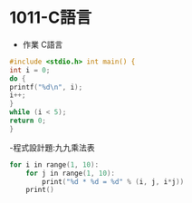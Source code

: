 # 1011-C語言

- 作業 C語言
```C 
#include <stdio.h> int main() {
int i = 0;
do { 
printf("%d\n", i);
i++; 
} 
while (i < 5);
return 0; 
}
```



-程式設計題:九九乘法表
```C 
for i in range(1, 10):
    for j in range(1, 10):
        print("%d * %d = %d" % (i, j, i*j))
    print()
```
